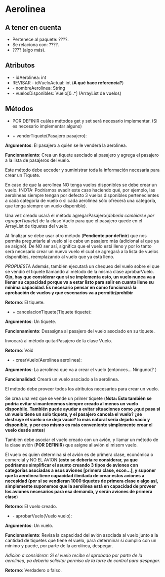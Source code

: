 # Aerolinea

## A tener en cuenta

- Pertenece al paquete: ????.
- Se relaciona con: ????.
- ???? (algo más).

## Atributos

- \- idAerolinea: int
- REVISAR - idVueloActual: int (**A qué hace referencia?**)
- \- nombreAerolinea: String
- \- vuelosDisponibles: Vuelo[0..\*] (ArrayList de vuelos)

## Métodos

- POR DEFINIR cuáles métodos get y set será necesario implementar. (Si es necesario implementar alguno)

- \+ venderTiquete(Pasajero pasajero):

**Argumentos**: El pasajero a quién se le venderá la aerolinea.

**Funcionamiento**: Crea un tiquete asociado al pasajero y agrega el pasajero a la lista de pasajeros del vuelo.

Este método debe acceder y suministrar toda la información necesaria para crear un Tiquete. 

En caso de que la aerolínea NO tenga vuelos disponibles se debe crear un vuelo. (NOTA: Podríamos evadir este caso haciendo qué, por ejemplo, las aerolíneas siempre tengan por defecto 3 vuelos disponibles pertenecientes a cada categoría de vuelo o si cada aerolinea sólo ofrecerá una categoría, que tenga siempre un vuelo disponible).

Una vez creado usará el método agregarPasajero(*debería cambiarse por agregarTiquete*) de la clase Vuelo para que el pasajero quede en el ArrayList de tiquetes del vuelo.

Al finalizar se debe usar otro método (**Pendiente por definir**) que nos permita preguntarle al vuelo si le cabe un pasajero más (adicional al que ya se asignó). De NO ser así, significa que el vuelo está lleno y por lo tanto será necesario crear un nuevo vuelo el cual se agregará a la lista de vuelos disponibles, reemplazando al vuelo que ya está lleno.

*PROPUESTA* Además, también ejecutará un chequeo del vuelo sobre el que se vendió el tiquete llamando al método de la misma clase aprobarVuelo. **Ojo, hay que considerar que si se implementa esto, un vuelo nunca va a llenar su capacidad porque va a estar listo para salir en cuanto llene su mínima capacidad. Es necesario pensar en como funcionará la aprobación de vuelos y qué escenarios va a permitir/prohibir**

**Retorno**: El tiquete.

- \+ cancelacionTiquete(Tiquete tiquete):

**Argumentos**: Un tiquete.

**Funcionamiento**: Desasigna al pasajero del vuelo asociado en su tiquete. 

Invocará al método quitarPasajero de la clase Vuelo.

**Retorno**: Void


- \- crearVuelo(Aerolinea aerolinea):

**Argumentos**: La aerolinea que va a crear el vuelo (entonces... Ninguno(? )

**Funcionalidad**:  Creará un vuelo asociado a la aerolinea.

El método debe proveer todos los atributos necesarios para crear un vuelo. 

Se crea una vez que se vende un primer tiquete (**Nota: Esto también se podría evitar si mantenemos siempre creado al menos un vuelo disponbile. También puede ayudar a evitar situaciones como ¿qué pasa si un vuelo tiene un solo tiquete, y el pasajero cancela el vuelo? ¿se destruye el vuelo o se deja vacio? lo más natural sería dejarlo vacío y disponible, y por eso mismo es más conveniente simplemente crear el vuelo desde antes**)

También debe asociar el vuelo creado con un avión, y llamar un método de la clase avión (**POR DEFINIR**) que asigne al avión el misom vuelo.

El vuelo es quien determina si el avión es de primera clase, económica o comercial y NO EL AVION (**esto se debería re considerar, ya que podríamos simplificar el asunto creando 3 tipos de aviones con categorías asociadas a esos aviones [primera clase, econ...], y suponer que la aerolinea tiene capacidad ilimitada de crear estos aviones a necesidad (por si se vendieran 1000 tiquetes de primera clase o algo así, simplemente suponemos que la aerolinea está en capacidad de proveer los aviones necesarios para esa demanda, y serán aviones de primera clase**)

**Retorno**: El vuelo creado.

- \- aprobarVuelo(Vuelo vuelo):

**Argumentos**: Un vuelo.

**Funcionamiento**: Revisa la capacidad del avión asociada al vuelo junto a la cantidad de tiquetes que tiene el vuelo, para determinar si cumplió con un mínimo y puede, por parte de la aerolínea, despegar.

*Adicion a considerar: Si el vuelo recibe el aprobado por parte de la aerolinea, ya debería solicitar permiso de la torre de control para despegar.*

**Retorno**: Verdadero o falso.
